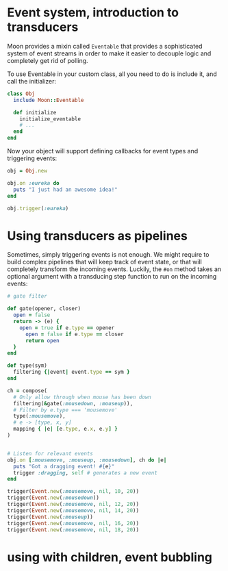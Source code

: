 # Event system, introduction to transducers

Moon provides a mixin called `Eventable` that provides a sophisticated system of
event streams in order to make it easier to decouple logic and completely get
rid of polling.

To use Eventable in your custom class, all you need to do is include it, and
call the initializer:

```ruby
class Obj
  include Moon::Eventable

  def initialize
    initialize_eventable
    # ...
  end
end
```

Now your object will support defining callbacks for event types and triggering
events:

```ruby
obj = Obj.new

obj.on :eureka do
  puts "I just had an awesome idea!"
end

obj.trigger(:eureka)

```

# Using transducers as pipelines

Sometimes, simply triggering events is not enough. We might require to build
complex pipelines that will keep track of event state, or that will completely
transform the incoming events. Luckily, the `#on` method takes an optional
argument with a transducing step function to run on the incoming events:

```ruby
# gate filter

def gate(opener, closer)
  open = false
  return -> (e) {
    open = true if e.type == opener
      open = false if e.type == closer
      return open
  }
end

def type(sym)
  filtering {|event| event.type == sym }
end

ch = compose(
  # Only allow through when mouse has been down
  filtering(&gate(:mousedown, :mouseup)),
  # Filter by e.type === 'mousemove'
  type(:mousemove),
  # e -> [type, x, y]
  mapping { |e| [e.type, e.x, e.y] }
)


# Listen for relevant events
obj.on [:mousemove, :mouseup, :mousedown], ch do |e|
  puts "Got a dragging event! #{e}"
  trigger :dragging, self # generates a new event
end

trigger(Event.new(:mousemove, nil, 10, 20))
trigger(Event.new(:mousedown))
trigger(Event.new(:mousemove, nil, 12, 20))
trigger(Event.new(:mousemove, nil, 14, 20))
trigger(Event.new(:mouseup))
trigger(Event.new(:mousemove, nil, 16, 20))
trigger(Event.new(:mousemove, nil, 18, 20))

```


# using with children, event bubbling

